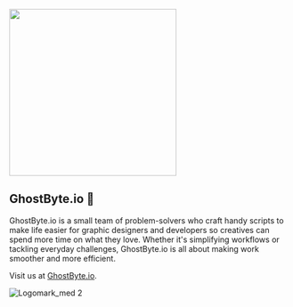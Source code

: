 <img src="https://github.com/GhostByte-io/.github/assets/6352013/c313de7d-af0f-4cd5-894f-0dba1519eb75" width="300px"><br>
## GhostByte.io 👋

GhostByte.io is a small team of problem-solvers who craft handy scripts to make life easier for graphic designers and developers so creatives can spend more time on what they love. Whether it's simplifying workflows or tackling everyday challenges, GhostByte.io is all about making work smoother and more efficient.

Visit us at [GhostByte.io](https://www.ghostbyte.io).

![Logomark_med 2](https://github.com/GhostByte-io/.github/assets/6352013/c313de7d-af0f-4cd5-894f-0dba1519eb75)
